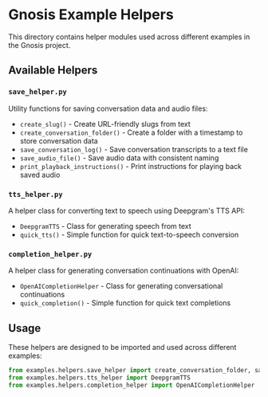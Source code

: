 # Gnosis Example Helpers

This directory contains helper modules used across different examples in the Gnosis project.

## Available Helpers

### `save_helper.py`

Utility functions for saving conversation data and audio files:

- `create_slug()` - Create URL-friendly slugs from text
- `create_conversation_folder()` - Create a folder with a timestamp to store conversation data
- `save_conversation_log()` - Save conversation transcripts to a text file
- `save_audio_file()` - Save audio data with consistent naming
- `print_playback_instructions()` - Print instructions for playing back saved audio

### `tts_helper.py`

A helper class for converting text to speech using Deepgram's TTS API:

- `DeepgramTTS` - Class for generating speech from text
- `quick_tts()` - Simple function for quick text-to-speech conversion

### `completion_helper.py`

A helper class for generating conversation continuations with OpenAI:

- `OpenAICompletionHelper` - Class for generating conversational continuations
- `quick_completion()` - Simple function for quick text completions

## Usage

These helpers are designed to be imported and used across different examples:

```python
from examples.helpers.save_helper import create_conversation_folder, save_audio_file
from examples.helpers.tts_helper import DeepgramTTS
from examples.helpers.completion_helper import OpenAICompletionHelper
``` 